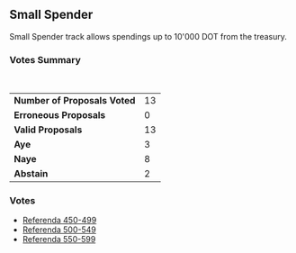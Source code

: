 ## Small Spender

Small Spender track allows spendings up to 10'000 DOT from the treasury.

### Votes Summary

<div class="vote-summary">
    <div class="positive" style="width: 23.07%"></div>
    <div class="negative" style="width: 61.53%"></div>
    <div class="neutral" style="width: 15.38%"></div>
</div>

<br/>

|                                            |                                 |
|:-------------------------------------------|:--------------------------------|
| <strong>Number of Proposals Voted</strong> | 13                              |
| <strong>Erroneous Proposals</strong>       | 0                               |
| <strong>Valid Proposals</strong>           | 13                              |
| <strong>Aye</strong>                       | <span class="positive">3</span> |
| <strong>Naye</strong>                      | <span class="negative">8</span> |
| <strong>Abstain</strong>                   | <span class="neutral">2</span>  |

### Votes

- [Referenda 450-499](./small_spender_450_499.md)
- [Referenda 500-549](./small_spender_500_549.md)
- [Referenda 550-599](./small_spender_550_599.md)